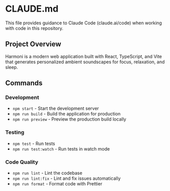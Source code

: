 # CLAUDE.md

This file provides guidance to Claude Code (claude.ai/code) when working with code in this repository.

## Project Overview

Harmoni is a modern web application built with React, TypeScript, and Vite that generates personalized ambient soundscapes for focus, relaxation, and sleep.

## Commands

### Development

- `npm start` - Start the development server
- `npm run build` - Build the application for production
- `npm run preview` - Preview the production build locally

### Testing

- `npm test` - Run tests
- `npm run test:watch` - Run tests in watch mode

### Code Quality

- `npm run lint` - Lint the codebase
- `npm run lint:fix` - Lint and fix issues automatically
- `npm run format` - Format code with Prettier